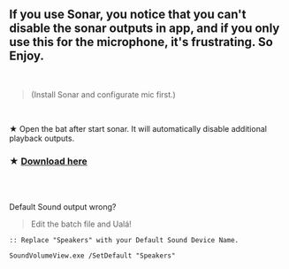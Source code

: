 ## If you use Sonar, you notice that you can't disable the sonar outputs in app, and if you only use this for the microphone, it's frustrating. So Enjoy.
</br> 

> (Install Sonar and configurate mic first.)

</br>

★ Open the bat after start sonar. It will automatically disable additional playback outputs.

### ★ [Download here](https://github.com/gzmatte/sonar/releases/download/1/Sonar.bat)

</br> 

</br> 

Default Sound output wrong? 
> Edit the batch file and Ualá!

```
:: Replace "Speakers" with your Default Sound Device Name.

SoundVolumeView.exe /SetDefault "Speakers"
```
